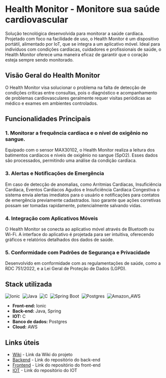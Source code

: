 # Health Monitor - Monitore sua saúde cardiovascular

Solução tecnológica desenvolvida para monitorar a saúde cardíaca. Projetado com foco na facilidade de uso, o Health Monitor é um dispositivo portátil, alimentado por IoT, que se integra a um aplicativo móvel. Ideal para indivíduos com condições cardíacas, cuidadores e profissionais de saúde, o Health Monitor oferece uma maneira eficaz de garantir que o coração esteja sempre sendo monitorado.

## Visão Geral do Health Monitor

O Health Monitor visa solucionar o problema na falta de detecção de condições críticas entre consultas, pois o diagnóstico e acompanhamento de problemas cardiovasculares geralmente requer visitas periódicas ao médico e exames em ambientes controlados.

## Funcionalidades Principais

### 1. Monitorar a frequência cardíaca e o nível de oxigênio no sangue.
Equipado com o sensor MAX30102, o Health Monitor realiza a leitura dos batimentos cardíacos e níveis de oxigênio no sangue (SpO2). Esses dados são processados, permitindo uma análise da condição cardíaca.

### 3. Alertas e Notificações de Emergência
Em caso de detecção de anomalias, como Arritmias Cardíacas, Insuficiência Cardíaca, Eventos Cardíacos Agudos e Insuficiência Cardíaca Congestiva o sistema envia alertas imediatos para o usuário e notificações para contatos de emergência previamente cadastrados. Isso garante que ações corretivas possam ser tomadas rapidamente, potencialmente salvando vidas.

### 4. Integração com Aplicativos Móveis
O Health Monitor se conecta ao aplicativo móvel através de Bluetooth ou Wi-Fi. A interface do aplicativo é projetada para ser intuitiva, oferecendo gráficos e relatórios detalhados dos dados de saúde.

### 5. Conformidade com Padrões de Segurança e Privacidade
Desenvolvido em conformidade com as regulamentações de saúde, como a RDC 751/2022, e a Lei Geral de Proteção de Dados (LGPD).

## Stack utilizada
![Ionic](https://img.shields.io/badge/Ionic-3880FF?style=for-the-badge&logo=ionic&logoColor=white)&nbsp;
![Java](https://img.shields.io/badge/Java-ED8B00?style=for-the-badge&logo=java&logoColor=white)&nbsp;
![C](https://img.shields.io/badge/C-00599C?style=for-the-badge&logo=c&logoColor=white)&nbsp;
![Spring Boot](https://img.shields.io/badge/Spring-6DB33F?style=for-the-badge&logo=spring&logoColor=white)&nbsp;
![Postgres](https://img.shields.io/badge/PostgreSQL-316192?style=for-the-badge&logo=postgresql&logoColor=white)&nbsp;
![Amazon_AWS](https://img.shields.io/badge/Amazon_AWS-FF9900?style=for-the-badge&logo=amazonaws&logoColor=white)&nbsp;

* **Front-end:** Ionic
* **Back-end:** Java, Spring
* **IOT:** C
* **Banco de dados:** Postgres 
* **Cloud:** AWS

## Links úteis
- [Wiki](https://github.com/Gabriel7fs/health-monitor/wiki/Health-Monitor-‐-Solução-para-o-Monitoramento-Cardíaco) - Link da Wiki do projeto
- [Backend](https://github.com/Gabriel7fs/health-monitor-backend) - Link do repositório do back-end
- [Frontend](https://github.com/Gabriel7fs/health-monitor-frontend) - Link do repositório do front-end
- [IOT](https://github.com/Gabriel7fs/health-monitor-iot) - Link do repositório do IOT
